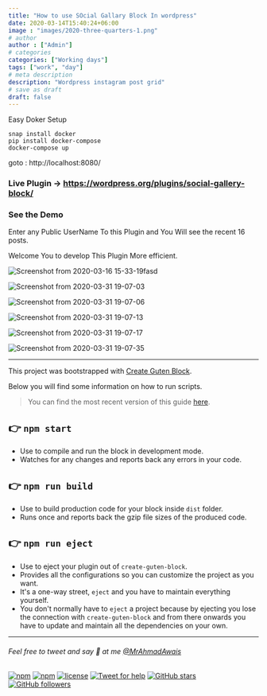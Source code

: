 ```yaml
---
title: "How to use SOcial Gallary Block In wordpress"
date: 2020-03-14T15:40:24+06:00
image : "images/2020-three-quarters-1.png"
# author
author : ["Admin"]
# categories
categories: ["Working days"]
tags: ["work", "day"]
# meta description
description: "Wordpress instagram post grid"
# save as draft
draft: false
---
```


Easy Doker Setup
```
snap install docker
pip install docker-compose
docker-compose up
```
goto : http://localhost:8080/

### Live Plugin -> https://wordpress.org/plugins/social-gallery-block/

### See the Demo 

Enter any Public UserName To this Plugin and You Will see the recent 16 posts.

Welcome You to develop This Plugin More efficient.

![Screenshot from 2020-03-16 15-33-19fasd](https://user-images.githubusercontent.com/26689210/76748799-66c7ff00-67a1-11ea-83a3-d24205d2fa56.png)

![Screenshot from 2020-03-31 19-07-03](https://user-images.githubusercontent.com/26689210/78034043-d4b91c80-7384-11ea-9889-a1639ec29de2.png)


![Screenshot from 2020-03-31 19-07-06](https://user-images.githubusercontent.com/26689210/78034061-d7b40d00-7384-11ea-89ff-d1fa97c4db5b.png)


![Screenshot from 2020-03-31 19-07-13](https://user-images.githubusercontent.com/26689210/78034067-da166700-7384-11ea-9f9a-e36c271fd321.png)


![Screenshot from 2020-03-31 19-07-17](https://user-images.githubusercontent.com/26689210/78034079-dbe02a80-7384-11ea-82d9-b10c416aef52.png)


![Screenshot from 2020-03-31 19-07-35](https://user-images.githubusercontent.com/26689210/78034091-dda9ee00-7384-11ea-85b9-f68dfddf3aac.png)


------------------------------------------------------------------------------------------------------
This project was bootstrapped with [Create Guten Block](https://github.com/ahmadawais/create-guten-block).

Below you will find some information on how to run scripts.

>You can find the most recent version of this guide [here](https://github.com/ahmadawais/create-guten-block).

## 👉  `npm start`
- Use to compile and run the block in development mode.
- Watches for any changes and reports back any errors in your code.

## 👉  `npm run build`
- Use to build production code for your block inside `dist` folder.
- Runs once and reports back the gzip file sizes of the produced code.

## 👉  `npm run eject`
- Use to eject your plugin out of `create-guten-block`.
- Provides all the configurations so you can customize the project as you want.
- It's a one-way street, `eject` and you have to maintain everything yourself.
- You don't normally have to `eject` a project because by ejecting you lose the connection with `create-guten-block` and from there onwards you have to update and maintain all the dependencies on your own.

---

###### Feel free to tweet and say 👋 at me [@MrAhmadAwais](https://twitter.com/mrahmadawais/)

[![npm](https://img.shields.io/npm/v/create-guten-block.svg?style=flat-square)](https://www.npmjs.com/package/create-guten-block) [![npm](https://img.shields.io/npm/dt/create-guten-block.svg?style=flat-square&label=downloads)](https://www.npmjs.com/package/create-guten-block)  [![license](https://img.shields.io/github/license/mashape/apistatus.svg?style=flat-square)](https://github.com/ahmadawais/create-guten-block) [![Tweet for help](https://img.shields.io/twitter/follow/mrahmadawais.svg?style=social&label=Tweet%20@MrAhmadAwais)](https://twitter.com/mrahmadawais/) [![GitHub stars](https://img.shields.io/github/stars/ahmadawais/create-guten-block.svg?style=social&label=Stars)](https://github.com/ahmadawais/create-guten-block/stargazers) [![GitHub followers](https://img.shields.io/github/followers/ahmadawais.svg?style=social&label=Follow)](https://github.com/ahmadawais?tab=followers)
